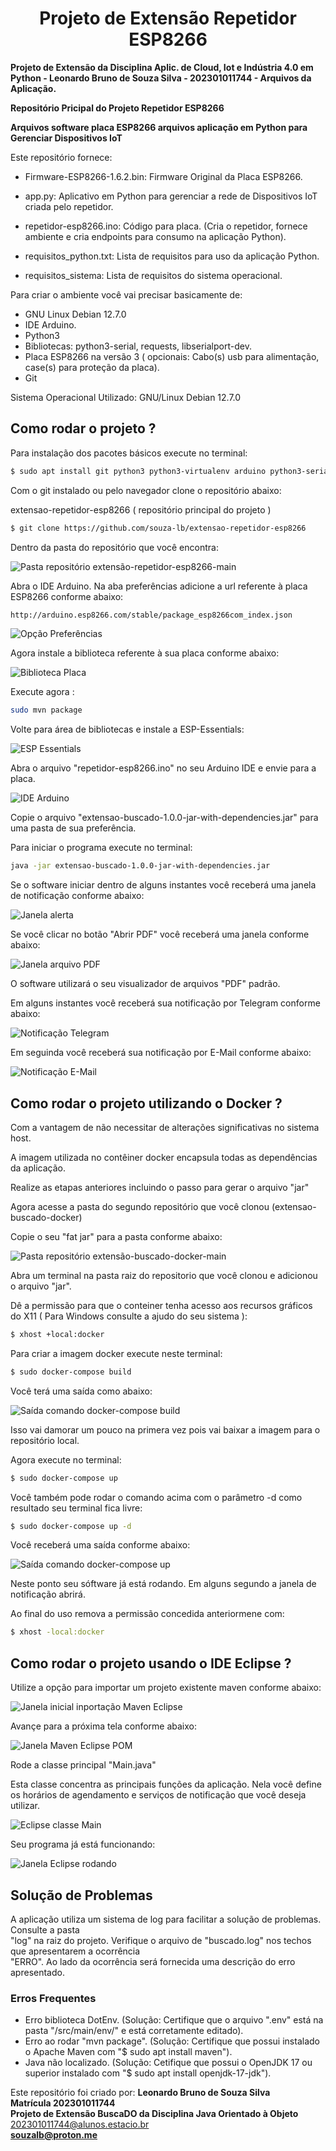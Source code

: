 <h1 align=center>Projeto de Extensão Repetidor ESP8266</h1>

<b>Projeto de Extensão da Disciplina Aplic. de Cloud, Iot e Indústria 4.0 em Python - Leonardo Bruno de Souza Silva - 202301011744 - Arquivos da Aplicação.</b>

<b>Repositório Pricipal do Projeto Repetidor ESP8266</b>

<b>Arquivos software placa ESP8266 arquivos aplicação em Python para Gerenciar Dispositivos IoT</b>

Este repositório fornece:

* Firmware-ESP8266-1.6.2.bin: Firmware Original da Placa ESP8266.

* app.py: Aplicativo em Python para gerenciar a rede de Dispositivos IoT criada pelo repetidor.

* repetidor-esp8266.ino: Código para placa. (Cria o repetidor, fornece ambiente e cria endpoints para consumo na aplicação Python).

* requisitos_python.txt: Lista de requisitos para uso da aplicação Python.

* requisitos_sistema: Lista de requisitos do sistema operacional. 

Para criar o ambiente você vai precisar basicamente de:

* GNU Linux Debian 12.7.0
* IDE Arduino.
* Python3
* Bibliotecas: python3-serial, requests, libserialport-dev.
* Placa ESP8266 na versão 3 ( opcionais: Cabo(s) usb para alimentação, case(s) para proteção da placa).
* Git

Sistema Operacional Utilizado:  GNU/Linux Debian 12.7.0  


<h2>Como rodar o projeto ?</h2>

Para instalação dos pacotes básicos 
execute no terminal:

```bash
$ sudo apt install git python3 python3-virtualenv arduino python3-serial libserialport-dev
```

Com o git instalado ou pelo navegador clone o repositório abaixo:

extensao-repetidor-esp8266 ( repositório principal do projeto )
```bash
$ git clone https://github.com/souza-lb/extensao-repetidor-esp8266
```

Dentro da pasta do repositório que você encontra:  

![Pasta repositório extensão-repetidor-esp8266-main](/imagens/arquivos-repositorio.png)  

Abra o IDE Arduino. Na aba preferências adicione a url referente à placa ESP8266 conforme abaixo:


```bash
http://arduino.esp8266.com/stable/package_esp8266com_index.json
```

![Opção Preferências](/imagens/repositorio-placa.png)  


Agora instale a biblioteca referente à sua placa conforme abaixo:


![Biblioteca Placa](/imagens/gestao-placas.png)  

Execute agora :

```bash
sudo mvn package
```

Volte para área de bibliotecas e instale a ESP-Essentials:


![ESP Essentials](/imagens/esp-essentials.png)  

Abra o arquivo "repetidor-esp8266.ino" no seu Arduino IDE e envie para a placa.

![IDE Arduino](/imagens/ide-arduino-includes.png)  

Copie o arquivo "extensao-buscado-1.0.0-jar-with-dependencies.jar" para uma pasta de sua preferência.  

Para iniciar o programa execute no terminal:  

```bash
java -jar extensao-buscado-1.0.0-jar-with-dependencies.jar
```

Se o software iniciar dentro de alguns instantes você receberá uma janela de notificação conforme abaixo:  

![Janela alerta](/imagens/janela-alerta-app.png)  

Se você clicar no botão "Abrir PDF" você receberá uma janela conforme abaixo:  

![Janela arquivo PDF](/imagens/janela-arquivo-pdf-do.png)  

O software utilizará o seu visualizador de arquivos "PDF" padrão.

Em alguns instantes você receberá sua notificação por Telegram conforme abaixo:  

![Notificação Telegram](/imagens/notificacao-telegram.png)


Em seguinda você receberá sua notificação por E-Mail conforme abaixo:  

![Notificação E-Mail](/imagens/notificacao-email.png)  


<h2>Como rodar o projeto utilizando o Docker ?</h2>  

Com a vantagem de não necessitar de alterações significativas no sistema host.<p>
A imagem utilizada no contêiner docker encapsula todas as dependências da aplicação.  


Realize as etapas anteriores incluindo o passo para gerar o arquivo "jar"

Agora acesse a pasta do segundo repositório que você clonou (extensao-buscado-docker)

Copie o seu "fat jar" para a pasta conforme abaixo:  

![Pasta repositório extensão-buscado-docker-main](/imagens/pasta-extensao-buscado-docker-main.png)  

Abra um terminal na pasta raiz do repositorio que você clonou e adicionou o arquivo "jar".

Dê a permissão para que o conteiner tenha acesso aos recursos gráficos do X11 ( Para Windows consulte a ajudo do seu sistema ):

```bash
$ xhost +local:docker
```

Para criar a imagem docker execute neste terminal:  

```bash
$ sudo docker-compose build
```

Você terá uma saída como abaixo:  

![Saída comando docker-compose build](/imagens/docker-compose-build.png)  

Isso vai damorar um pouco na primera vez pois vai baixar a imagem para o repositório local.

Agora execute no terminal:

```bash
$ sudo docker-compose up
```
Você também pode rodar o comando acima com o parâmetro -d como resultado seu terminal fica livre:

```bash
$ sudo docker-compose up -d
```

Você receberá uma saída conforme abaixo:  

![Saída comando docker-compose up](/imagens/docker-compose-up.png)  

Neste ponto seu sóftware já está rodando. Em alguns segundo a janela de notificação abrirá.

Ao final do uso remova a permissão concedida anteriormene com:

```bash
$ xhost -local:docker
```

<h2>Como rodar o projeto usando o IDE Eclipse ?</h2>

Utilize a opção para importar um projeto existente maven conforme abaixo:  

![Janela inicial inportação Maven Eclipse](/imagens/eclipse-projeto-maven-existente.png)  

Avançe para a próxima tela conforme abaixo:  

![Janela Maven Eclipse POM](/imagens/eclipse-projeto-maven-existente-pom.png)  

Rode a classe principal "Main.java"  

Esta classe concentra as principais funções da aplicação. Nela você define os horários de agendamento e serviços de notificação que você deseja utilizar.  

![Eclipse classe Main](/imagens/classe-main-eclipse.png)  

Seu programa já está funcionando:  

![Janela Eclipse rodando](/imagens/classe-main-eclipse-rodando.png)  

<h2>Solução de Problemas</h2>  

A aplicação utiliza um sistema de log para facilitar a solução de problemas. Consulte a pasta  
"log" na raiz do projeto. Verifique o arquivo de "buscado.log" nos techos que apresentarem a ocorrência  
"ERRO". Ao lado da ocorrência será fornecida uma descrição do erro apresentado.  

<h3>Erros Frequentes</h3>

* Erro biblioteca DotEnv. (Solução: Certifique que o arquivo ".env" está na pasta "/src/main/env/" e está corretamente editado).
* Erro ao rodar "mvn package". (Solução: Certifique que possui instalado o Apache Maven com "$ sudo apt install maven").
* Java não localizado. (Solução: Cetifique que possui o OpenJDK 17 ou superior instalado com "$ sudo apt install openjdk-17-jdk").



Este repositório foi criado por: <b>Leonardo Bruno de Souza Silva</b><br>
<b>Matrícula 202301011744</b><br>
<b>Projeto de Extensão BuscaDO da Disciplina Java Orientado à Objeto</b><br>
202301011744@alunos.estacio.br<br>
<b>souzalb@proton.me</b>


